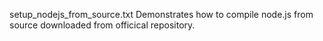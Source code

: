 setup_nodejs_from_source.txt 
Demonstrates how to compile node.js from source downloaded from officical repository.
